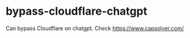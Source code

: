 # bypass-cloudflare-chatgpt
Can bypass Cloudflare on chatgpt. Check https://www.capsolver.com/ 
                                                                            